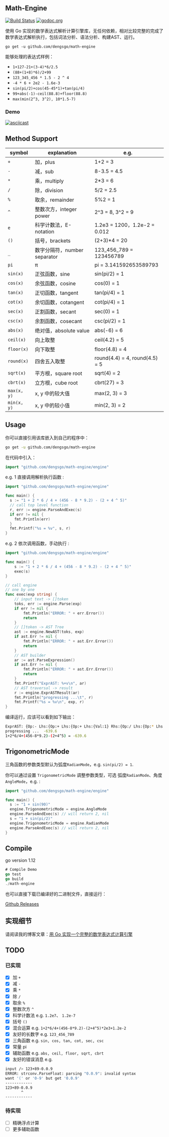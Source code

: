 ## Math-Engine  

[![Build Status](https://travis-ci.org/dengsgo/math-engine.svg?branch=master)](https://travis-ci.org/dengsgo/math-engine)  [![godoc.org](https://godoc.org/github.com/dengsgo/math-engine/engine?status.svg)](https://godoc.org/github.com/dengsgo/math-engine/engine)  

使用 Go 实现的数学表达式解析计算引擎库，无任何依赖，相对比较完整的完成了数学表达式解析执行，包括词法分析、语法分析、构建AST、运行。  

`go get -u github.com/dengsgo/math-engine`  

能够处理的表达式样例：  
- `1+127-21+(3-4)*6/2.5`  
- `(88+(1+8)*6)/2+99`  
- `123_345_456 * 1.5 - 2 ^ 4`  
- `-4 * 6 + 2e2 - 1.6e-3`  
- `sin(pi/2)+cos(45-45*1)+tan(pi/4)`  
- `99+abs(-1)-ceil(88.8)+floor(88.8)`
- `max(min(2^3, 3^2), 10*1.5-7)`

### Demo

[![asciicast](https://asciinema.org/a/294IJ3v5asNPRnnnU9nkfYZMc.svg)](https://asciinema.org/a/294IJ3v5asNPRnnnU9nkfYZMc)

## Method Support

| symbol      | explanation                  | e.g.                           |
| ----------- | ---------------------------- | ------------------------------ |
| `+`         | 加，plus                     | 1+2 = 3                        |
| `-`         | 减，sub                      | 8-3.5 = 4.5                    |
| `*`         | 乘，multiply                 | 2*3 = 6                        |
| `/`         | 除，division                 | 5/2 = 2.5                      |
| `%`         | 取余，remainder              | 5%2 = 1                        |
| `^`         | 整数次方，integer power      | 2^3 = 8, 3^2 = 9               |
| `e`         | 科学计数法，E-notation       | 1.2e3 = 1200，1.2e-2 = 0.012   |
| `()`        | 括号，brackets               | (2+3)*4 = 20                   |
| `_`         | 数字分隔符，number separator | 123_456_789 = 123456789        |
| `pi`        | π                            | pi = 3.141592653589793         |
| `sin(x)`    | 正弦函数，sine               | sin(pi/2) = 1                  |
| `cos(x)`    | 余弦函数，cosine             | cos(0) = 1                     |
| `tan(x)`    | 正切函数，tangent            | tan(pi/4) = 1                  |
| `cot(x)`    | 余切函数，cotangent          | cot(pi/4) = 1                  |
| `sec(x)`    | 正割函数，secant             | sec(0) = 1                     |
| `csc(x)`    | 余割函数，cosecant           | csc(pi/2) = 1                  |
| `abs(x)`    | 绝对值，absolute value       | abs(-6) = 6                    |
| `ceil(x)`   | 向上取整                     | ceil(4.2) = 5                  |
| `floor(x)`  | 向下取整                     | floor(4.8) = 4                 |
| `round(x)`  | 四舍五入取整                 | round(4.4) = 4, round(4.5) = 5 |
| `sqrt(x)`   | 平方根，square root          | sqrt(4) = 2                    |
| `cbrt(x)`   | 立方根，cube root            | cbrt(27) = 3                   |
| `max(x, y)` | x, y 中的较大值              | max(2, 3) = 3                  |
| `min(x, y)` | x, y 中的较小值              | min(2, 3) = 2                  |


## Usage  

你可以直接引用该库嵌入到自己的程序中：  
```bash
go get -u github.com/dengsgo/math-engine
```
在代码中引入：  
```go
import "github.com/dengsgo/math-engine/engine"
```
e.g. 1 直接调用解析执行函数 :

```go
import "github.com/dengsgo/math-engine/engine"

func main() {
  s := "1 + 2 * 6 / 4 + (456 - 8 * 9.2) - (2 + 4 ^ 5)"
  // call top level function
  r, err := engine.ParseAndExec(s)
  if err != nil {
    fmt.Println(err)
  }
  fmt.Printf("%s = %v", s, r)
}
```



e.g. 2 依次调用函数，手动执行 :  

```go
import "github.com/dengsgo/math-engine/engine"

func main() {
	s := "1 + 2 * 6 / 4 + (456 - 8 * 9.2) - (2 + 4 ^ 5)"
	exec(s)
}

// call engine
// one by one
func exec(exp string) {
	// input text -> []token
	toks, err := engine.Parse(exp)
	if err != nil {
		fmt.Println("ERROR: " + err.Error())
		return
	}
	// []token -> AST Tree
	ast := engine.NewAST(toks, exp)
	if ast.Err != nil {
		fmt.Println("ERROR: " + ast.Err.Error())
		return
	}
	// AST builder
	ar := ast.ParseExpression()
	if ast.Err != nil {
		fmt.Println("ERROR: " + ast.Err.Error())
		return
	}
	fmt.Printf("ExprAST: %+v\n", ar)
	// AST traversal -> result
	r := engine.ExprASTResult(ar)
	fmt.Println("progressing ...\t", r)
	fmt.Printf("%s = %v\n", exp, r)
}
```
编译运行，应该可以看到如下输出：  
```bash
ExprAST: {Op:- Lhs:{Op:+ Lhs:{Op:+ Lhs:{Val:1} Rhs:{Op:/ Lhs:{Op:* Lhs:{Val:2} Rhs:{Val:6}} Rhs:{Val:4}}} Rhs:{Op:- Lhs:{Val:456} Rhs:{Op:* Lhs:{Val:8} Rhs:{Val:9.2}}}} Rhs:{Op:+ Lhs:{Val:2} Rhs:{Op:^ Lhs:{Val:4} Rhs:{Val:5}}}}
progressing ...  -639.6
1+2*6/4+(456-8*9.2)-(2+4^5) = -639.6
```

## TrigonometricMode

三角函数的参数类型默认为弧度`RadianMode`，e.g. `sin(pi/2) = 1`.

你可以通过设置 `TrigonometricMode` 调整参数类型，可选 弧度`RadianMode`、角度`AngleMode`，e.g. :

```go
import "github.com/dengsgo/math-engine/engine"

func main() {
  s := "1 + sin(90)"
  engine.TrigonometricMode = engine.AngleMode
  engine.ParseAndExec(s) // will return 2, nil
  s = "1 + sin(pi/2)"
  engine.TrigonometricMode = engine.RadianMode
  engine.ParseAndExec(s) // will return 2, nil
}
```



## Compile    

go version 1.12  
```go
# Compile Demo
go test
go build
./math-engine
```

也可以直接下载已编译好的二进制文件，直接运行：  

[Github Releases](https://github.com/dengsgo/math-engine/releases)  

## 实现细节    

请阅读我的博客文章：[用 Go 实现一个完整的数学表达式计算引擎](https://www.yoytang.com/math-expression-engine.html)  

## TODO  
### 已实现  

- [x] 加 `+`  
- [x] 减 `-`  
- [x] 乘 `*`  
- [x] 除 `/`  
- [x] 取余 `%`  
- [x] 整数次方 `^`  
- [x] 科学计数法 e.g. `1.2e7`、  `1.2e-7`
- [x] 括号 `()`  
- [x] 混合运算 e.g. `1+2*6/4+(456-8*9.2)-(2+4^5)*2e3+1.2e-2`  
- [x] 友好的长数字 e.g. `123_456_789`  
- [x] 三角函数 e.g. `sin, cos, tan, cot, sec, csc`
- [x] 常量 pi
- [x] 辅助函数 e.g. `abs, ceil, floor, sqrt, cbrt`
- [x] 友好的错误消息 e.g.    
```bash
input /> 123+89-0.0.9
ERROR: strconv.ParseFloat: parsing "0.0.9": invalid syntax
want '(' or '0-9' but get '0.0.9'
------------
123+89-0.0.9
       ^
------------
```

### 待实现  

- [ ] 精确浮点计算    
- [ ] 更多辅助函数
